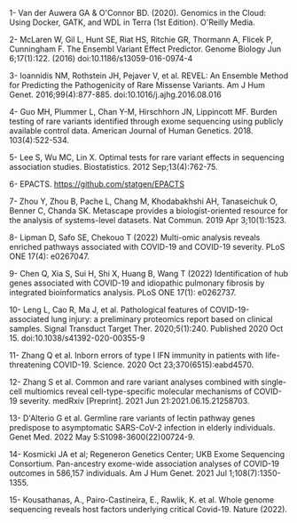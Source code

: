 1- Van der Auwera GA & O'Connor BD. (2020). Genomics in the Cloud: Using Docker, GATK, and WDL in Terra (1st Edition). O'Reilly Media.

2- McLaren W, Gil L, Hunt SE, Riat HS, Ritchie GR, Thormann A, Flicek P, Cunningham F. The Ensembl Variant Effect Predictor. Genome Biology Jun 6;17(1):122. (2016) doi:10.1186/s13059-016-0974-4

3- Ioannidis NM, Rothstein JH, Pejaver V, et al. REVEL: An Ensemble Method for Predicting the Pathogenicity of Rare Missense Variants. Am J Hum Genet. 2016;99(4):877-885. doi:10.1016/j.ajhg.2016.08.016

4- Guo MH, Plummer L, Chan Y-M, Hirschhorn JN, Lippincott MF. Burden testing of rare variants identified through exome sequencing using publicly available control data. American Journal of Human Genetics. 2018. 103(4):522-534.

5- Lee S, Wu MC, Lin X. Optimal tests for rare variant effects in sequencing association studies. Biostatistics. 2012 Sep;13(4):762-75.

6- EPACTS. https://github.com/statgen/EPACTS

7- Zhou Y, Zhou B, Pache L, Chang M, Khodabakhshi AH, Tanaseichuk O, Benner C, Chanda SK. Metascape provides a biologist-oriented resource for the analysis of systems-level datasets. Nat Commun. 2019 Apr 3;10(1):1523.

8- Lipman D, Safo SE, Chekouo T (2022) Multi-omic analysis reveals enriched pathways associated with COVID-19 and COVID-19 severity. PLoS ONE 17(4): e0267047.

9- Chen Q, Xia S, Sui H, Shi X, Huang B, Wang T (2022) Identification of hub genes associated with COVID-19 and idiopathic pulmonary fibrosis by integrated bioinformatics analysis. PLoS ONE 17(1): e0262737.

10- Leng L, Cao R, Ma J, et al. Pathological features of COVID-19-associated lung injury: a preliminary proteomics report based on clinical samples. Signal Transduct Target Ther. 2020;5(1):240. Published 2020 Oct 15. doi:10.1038/s41392-020-00355-9

11- Zhang Q et al. Inborn errors of type I IFN immunity in patients with life-threatening COVID-19. Science. 2020 Oct 23;370(6515):eabd4570.

12- Zhang S et al. Common and rare variant analyses combined with single-cell multiomics reveal cell-type-specific molecular mechanisms of COVID-19 severity. medRxiv [Preprint]. 2021 Jun 21:2021.06.15.21258703.

13- D'Alterio G et al. Germline rare variants of lectin pathway genes predispose to asymptomatic SARS-CoV-2 infection in elderly individuals. Genet Med. 2022 May 5:S1098-3600(22)00724-9.

14- Kosmicki JA et al; Regeneron Genetics Center; UKB Exome Sequencing Consortium. Pan-ancestry exome-wide association analyses of COVID-19 outcomes in 586,157 individuals. Am J Hum Genet. 2021 Jul 1;108(7):1350-1355.

15- Kousathanas, A., Pairo-Castineira, E., Rawlik, K. et al. Whole genome sequencing reveals host factors underlying critical Covid-19. Nature (2022).
